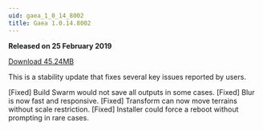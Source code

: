 ```yaml
---
uid: gaea_1_0_14_8002
title: Gaea 1.0.14.8002
---
```



**Released on 25 February 2019**

<a href="http://viridian.quadspinner.com/gaea/Gaea-1.0.14.8002.msi">Download 45.24MB</a> <br>


<div class="release-note">

This is a stability update that fixes several key issues reported by users.

[Fixed] Build Swarm would not save all outputs in some cases.
[Fixed] Blur is now fast and responsive.
[Fixed] Transform can now move terrains without scale restriction.
[Fixed] Installer could force a reboot without prompting in rare cases.

</div>
